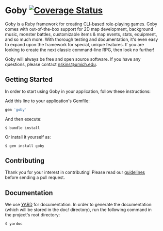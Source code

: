 # Goby [![Coverage Status](https://coveralls.io/repos/github/nskins/goby/badge.svg?branch=master)](https://coveralls.io/github/nskins/goby?branch=master)

Goby is a Ruby framework for creating [CLI-based](https://en.wikipedia.org/wiki/Command-line_interface) [role-playing games](https://en.wikipedia.org/wiki/Role-playing_video_game). Goby comes with out-of-the-box support for 2D map development, background music, monster battles, customizable items & map events, stats, equipment, and so much more. With thorough testing and documentation, it's even easy to expand upon the framework for special, unique features. If you are looking to create the next classic command-line RPG, then look no further!

Goby will always be free and open source software. If you have any questions, please contact nskins@umich.edu.

## Getting Started

In order to start using Goby in your application, follow these instructions:

Add this line to your application's Gemfile:

```ruby
gem 'goby'
```

And then execute:

    $ bundle install

Or install it yourself as:

    $ gem install goby

## Contributing

Thank you for your interest in contributing! Please read our [guidelines](https://github.com/nskins/goby/blob/master/CONTRIBUTING.md) before sending a pull request.

## Documentation

We use [YARD](https://github.com/lsegal/yard) for documentation. In order to generate the documentation (which will be stored in the doc/ directory), run the following command in the project's root directory:

    $ yardoc
